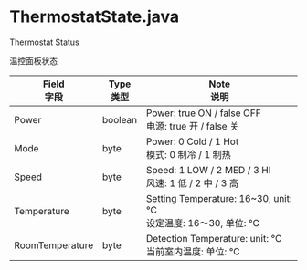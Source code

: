 # ThermostatState.java

Thermostat Status

温控面板状态

| Field <br/> 字段 | Type <br/> 类型 | Note <br/> 说明 | 
| - | - | - |
| Power | boolean | Power: true ON / false OFF <br/> 电源: true 开 / false 关 |
| Mode | byte | Power: 0 Cold / 1 Hot <br/> 模式: 0 制冷 / 1 制热 |
| Speed | byte | Speed: 1 LOW / 2 MED / 3 HI <br/> 风速: 1 低 / 2 中 / 3 高 |
| Temperature | byte | Setting Temperature: 16~30, unit: ℃ <br/> 设定温度: 16～30, 单位: ℃ |
| RoomTemperature | byte | Detection Temperature: unit: ℃ <br/> 当前室内温度: 单位: ℃ |
